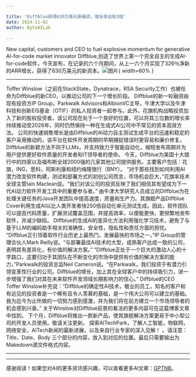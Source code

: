 ```yaml
---

title: 'Diffblue获得630万美元新融资，增长率达到3倍'
date: 2024-11-02
author: ByteAILab

---
```


New capital, customers and CEO to fuel explosive momentum for generative AI-for-code market innovator
Diffblue,创造了世界上第一个完全自主的生成AI-for-code软件，今天宣布，在记录的六个月期间，从上一六个月实现了326％净新的ARR增长，获得了630万美元的新资本。![图片](https://ai-techpark.com/wp-content/uploads/2024/10/Diffblue-960x540.jpg){ width=60% }

---
 Toffer Winslow（之前在StackState，Dynatrace，RSA Security工作）也被任命为Diffblue的新CEO，以推动公司的下一个增长阶段。
Diffblue的新一轮融资由现有投资方IP Group，Parkwalk Advisors和AlbionVC主导，牛津大学以及牛津科技和创新EIS基金（OTIF）的私人投资者一起参与。此外，花旗机构战略投资加入了新的股权投资者。该公司现在处于一个良好的位置，可以将其三位数的增长率持续推动至2026年，同时仍然保持一种在生成式AI公司中不常见的资本高效方法。
公司的快速销售增长是由Diffblue的AI动力自主测试生成平台的迅速和稳定的客户采用推动的，该平台在软件开发周期的早期捕捉错误时更容易和廉价修复。 Diffblue的新颖方法不同于LLMs，并支持致力于智能自动化，缩短发布周期并为用户提供更好软件质量的开发者和IT领导者的使命。 今天，Diffblue为美国十大银行中的四家以及福布斯全球2000强的几家其他公司提供服务。主要客户包括：花旗，ING，思科，阿斯利康和纽约梅隆银行（BNY）。
“对于那些找到如何利用AI潜力改变软件构建，测试和部署方式的初创公司而言，市场机会巨大，”花旗率技术全球主管Iain Maclean说。“我们对该公司的投资反映了我们相信其有望成为下一代AI动力软件开发工具中的重要参与者。”
由牛津大学研究人员成立的Diffblue为在处理关键任务的Java开发团队中提高速度，质量和生产力。其旗舰产品Diffblue Cover利用生成AI以比人类开发者快250倍自动化单元测试生成。因此，软件团队可以提高代码质量，扩展测试覆盖范围，并提高效率，以便能更快，更频繁地发布软件，并减少缺陷。 Diffblue的生成AI的差异化方法利用强化学习技术，避免了与基于LLM的编码助手相关的准确性，安全性，隐私性和责任方面的担忧。
“Diffblue正引领着软件行业历史上最热门，发展最快的市场之一，”IP Group的管理合伙人Mark Reilly说。“与部署最佳AI技术的大型，成熟客户达成一致的公司，表明其有差异化，有价值的解决方案。”
“Diffblue正处于一个巨大的激动人心的十字路口，这要归功于其团队在不断变化的市场中提供有价值的解决方案的能力，”Parkwalk的投资总监Neil Cameron说。“在Parkwalk，我们投资于有潜力引领变革性行业的公司。Diffblue的增长，加上其在全球客户中的持续吸引力，进一步增强了我们对其在未来软件开发领域长期影响力的信心。”
Diffblue的CEO Toffer Winslow补充说：“Diffblue的确定性AI技术，敬业的员工，知名的客户和有远见的投资者是一个稀有且令人羡慕的基础，是一个伟大公司可以建立的基础。我为迄今为止所做的一切努力感到感激，并为我们将在前方建立一个市场领导者的机会感到兴奋。” 关于Winslow对Diffblue前景的看法的更多内容可在这篇博客文章中找到。
下个月，Diffblue将推出一款新产品，使其旗舰解决方案更易于中小型公司的开发人员使用。敬请关注更新。
探索AITechPark，了解人工智能，物联网，网络安全，AITech新闻的最新进展，以及来自行业专家的深入见解！
。请注意：Title、Date、Body 三个部分的内容，放入到对应的位置。最后只需要输出为Makedown源文件格式内容。

---
---
感谢阅读！如果您对AI的更多资讯感兴趣，可以查看更多AI文章：[GPTNB](https://gptnb.com)。
